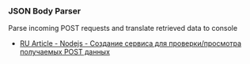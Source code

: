 ### JSON Body Parser

Parse incoming POST requests and translate retrieved data to console

* [RU Article - Nodejs - Создание сервиса для проверки/просмотра получаемых POST данных](https://sys-adm.in/systadm/942-nodejs-sozdanie-servisa-dlya-proverki-prosmotra-poluchaemykh-dannykh.html)
